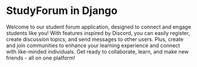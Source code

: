 # StudyForum in Django

Welcome to our student forum application, designed to connect and engage students like you! With features inspired by Discord, you can easily register, create discussion topics, and send messages to other users. Plus, create and join communities to enhance your learning experience and connect with like-minded individuals. Get ready to collaborate, learn, and make new friends - all on one platform!
